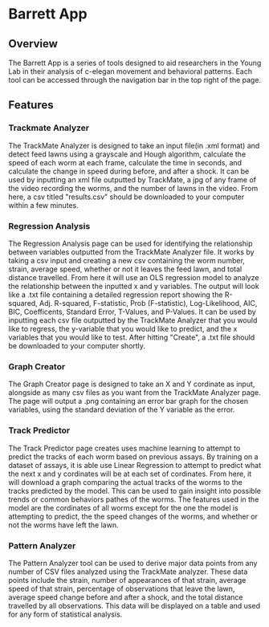 # Barrett App

## Overview
The Barrett App is a series of tools designed to aid researchers in the Young Lab in their analysis of c-elegan movement and behavioral patterns. Each tool can be accessed through the navigation bar in the top right of the page.

## Features
### Trackmate Analyzer
The TrackMate Analyzer is designed to take an input file(in .xml format) and detect feed lawns using a grayscale and Hough algorithm, calculate the speed of each worm at each frame, calculate the time in seconds, and calculate the change in speed during before, and after a shock. It can be used by inputting an xml file outputted by TrackMate, a jpg of any frame of the video recording the worms, and the number of lawns in the video. From here, a csv titled "results.csv" should be downloaded to your computer within a few minutes.

### Regression Analysis
The Regression Analysis page can be used for identifying the relationship between variables outputted from the TrackMate Analyzer file. It works by taking a csv input and creating a new csv containing the worm number, strain, average speed, whether or not it leaves the feed lawn, and total distance travelled. From here it will use an OLS regression model to analyze the relationship between the inputted x and y variables. The output will look like a .txt file containing a detailed regression report showing the R-squared, Adj. R-squared, F-statistic, Prob (F-statistic), Log-Likelihood, AIC, BIC, Coefficents, Standard Error, T-Values, and P-Values. It can be used by inputting each csv file outputted by the TrackMate Analyzer that you would like to regress, the y-variable that you would like to predict, and the x variables that you would like to test. After hitting "Create", a .txt file should be downloaded to your computer shortly.

### Graph Creator
The Graph Creator page is designed to take an X and Y cordinate as input, alongside as many csv files as you want from the TrackMate Analyzer page. The page will output a .png containing an error bar graph for the chosen variables, using the standard deviation of the Y variable as the error.

### Track Predictor
The Track Predictor page creates uses machine learning to attempt to predict the tracks of each worm based on previous assays. By training on a dataset of assays, it is able use Linear Regression to attempt to predict what the next x and y cordinates will be at each set of cordinates. From here, it will download a graph comparing the actual tracks of the worms to the tracks predicted by the model. This can be used to gain insight into possible trends or common behaviors pathes of the worms. The features used in the model are the cordinates of all worms except for the one the model is attempting to predict, the the speed changes of the worms, and whether or not the worms have left the lawn.

### Pattern Analyzer
The Pattern Analyzer tool can be used to derive major data points from any number of CSV files analyzed using the TrackMate analyzer. These data points include the strain, number of appearances of that strain, average speed of that strain, percentage of observations that leave the lawn, average speed change before and after a shock, and the total distance travelled by all observations. This data will be displayed on a table and used for any form of statistical analysis.
